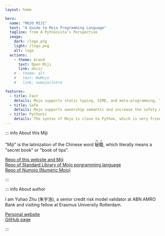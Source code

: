 ```yaml
---
layout: home

hero:
  name: "MOJO MIJI"
  text: "A Guide to Mojo Programming Language"
  tagline: from A Pythonista's Perspective
  image:
    dark: /logo.png
    light: /logo.png
    alt: logo
  actions:
    - theme: brand
      text: Open Miji
      link: docs/
    # - theme: alt
    #   text: NuMojo
    #   link: numojo/intro

features:
  - title: Fast
    details: Mojo supports static typing, SIMD, and meta-programming. The speed of Mojo is much, much faster than that of Python.
  - title: Safe
    details: Mojo supports ownership semantic and increase the safety of memory.
  - title: Pythonic
    details: The syntax of Mojo is close to Python, which is very friendly for Python users.
---
```


::: info About this Miji

"Miji" is the latinization of the Chinese word <ruby>秘<rt>mì</rt>籍<rt>jí</rt></ruby>, which literally means a "secret book" or "book of tips".

[Repo of this website and Miji](https://github.com/forFudan/MojoMiji)  
[Repo of Standard Library of Mojo porgramming language](https://github.com/modularml/mojo)  
[Repo of Numojo (Numeric Mojo)](https://github.com/Mojo-Numerics-and-Algorithms-group/NuMojo)

:::

::: info About author

I am Yuhao Zhu (朱宇浩), a senior credit risk model validator at ABN AMRO Bank and visiting fellow at Erasmus University Rotterdam.

[Personal website](https://zhuyuhao.com)  
[GitHub page](https://github.com/forFudan)

:::
